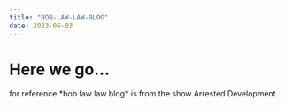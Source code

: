 ```yaml
---
title: "BOB-LAW-LAW-BLOG"
date: 2023-06-03
---
```


# Here we go...

<p> for reference *bob law law blog* is from the show Arrested Development
